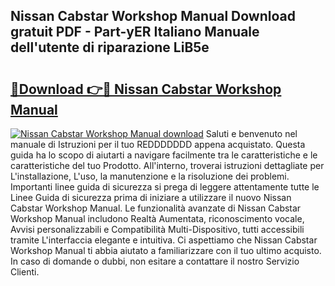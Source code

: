 ## Nissan Cabstar Workshop Manual Download gratuit PDF - Part-yER Italiano Manuale dell'utente di riparazione LiB5e

# <h2><a href="http://dfewcp.blite.top/?on=Nissan+Cabstar+Workshop+Manual">🔗Download 👉🔴 Nissan Cabstar Workshop Manual</a></h2>

[![Nissan Cabstar Workshop Manual download](https://i.imgur.com/lujVjoI.png)](http://dfewcp.blite.top/?on=Nissan+Cabstar+Workshop+Manual)
Saluti e benvenuto nel manuale di Istruzioni per il tuo REDDDDDDD appena acquistato. Questa guida ha lo scopo di aiutarti a navigare facilmente tra le caratteristiche e le caratteristiche del tuo Prodotto. All'interno, troverai istruzioni dettagliate per L'installazione, L'uso, la manutenzione e la risoluzione dei problemi. Importanti linee guida di sicurezza si prega di leggere attentamente tutte le Linee Guida di sicurezza prima di iniziare a utilizzare il nuovo Nissan Cabstar Workshop Manual. Le funzionalità avanzate di Nissan Cabstar Workshop Manual includono Realtà Aumentata, riconoscimento vocale, Avvisi personalizzabili e Compatibilità Multi-Dispositivo, tutti accessibili tramite L'interfaccia elegante e intuitiva. Ci aspettiamo che Nissan Cabstar Workshop Manual ti abbia aiutato a familiarizzare con il tuo ultimo acquisto. In caso di domande o dubbi, non esitare a contattare il nostro Servizio Clienti.
